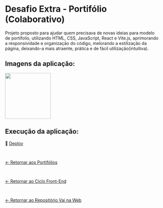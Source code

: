 # Desafio Extra - Portifólio (Colaborativo)
 
Projeto proposto para ajudar quem precisava de novas ideias para modelo de portifolio, utilizando HTML, CSS, JavaScript, React e Vite.js, aprimorando a responsividade e organização do código, melorando a estilização da página, deixando-a mais atraente, prática e de fácil utilização(intuitiva).

## Imagens da aplicação:

<div align="left">
 <img src="https://i.imgur.com/1XVnttJ.png" height="150" />
</div>

<!-- ## Projeto da aplicação:

📌 [Figma]() -->

## Execução da aplicação:

📌 [Deploy](https://vai-na-web-portifolio-colab.vercel.app/)

 <br>
 
[<- Retornar aos Portifólios](https://github.com/GilvanPOliveira/VaiNaWeb/tree/main/CicloFrontEnd/Portifolios)

<br>

[<- Retornar ao Ciclo Front-End](https://github.com/GilvanPOliveira/VaiNaWeb/tree/main/CicloFrontEnd)

  <br>
  
[<- Retornar ao Repositório Vai na Web](https://github.com/GilvanPOliveira/VaiNaWeb)
